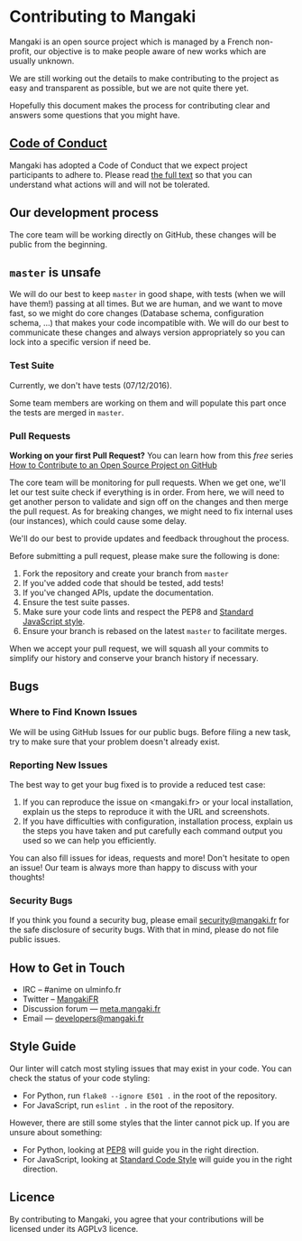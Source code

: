 # Contributing to Mangaki

Mangaki is an open source project which is managed by a French non-profit, our objective is to make people aware of new works which are usually unknown.

We are still working out the details to make contributing to the project as easy and transparent as possible, but we are not quite there yet.

Hopefully this document makes the process for contributing clear and answers some questions that you might have.

## [Code of Conduct](./CODE_OF_CONDUCT.md)

Mangaki has adopted a Code of Conduct that we expect project participants to adhere to. Please read [the full text](./CODE_OF_CONDUCT.md) so that you can understand what actions will and will not be tolerated.

## Our development process

The core team will be working directly on GitHub, these changes will be public from the beginning.

## `master` is unsafe

We will do our best to keep `master` in good shape, with tests (when we will have them!) passing at all times.
But we are human, and we want to move fast, so we might do core changes (Database schema, configuration schema, …) that makes your code incompatible with.
We will do our best to communicate these changes and always version appropriately so you can lock into a specific version if need be.

### Test Suite

Currently, we don't have tests (07/12/2016).

Some team members are working on them and will populate this part once the tests are merged in `master`.

### Pull Requests

**Working on your first Pull Request?** You can learn how from this *free* series [How to Contribute to an Open Source Project on GitHub](https://egghead.io/series/how-to-contribute-to-an-open-source-project-on-github)

The core team will be monitoring for pull requests. When we get one, we'll let our test suite check if everything is in order. From here, we will need to get another person to validate and sign off on the changes and then merge the pull request. As for breaking changes, we might need to fix internal uses (our instances), which could cause some delay.

We'll do our best to provide updates and feedback throughout the process.

Before submitting a pull request, please make sure the following is done:

1. Fork the repository and create your branch from `master`
2. If you've added code that should be tested, add tests!
3. If you've changed APIs, update the documentation.
4. Ensure the test suite passes.
5. Make sure your code lints and respect the PEP8 and [Standard JavaScript style](http://standardjs.com/).
6. Ensure your branch is rebased on the latest `master` to facilitate merges.

When we accept your pull request, we will squash all your commits to simplify our history and conserve your branch history if necessary.

## Bugs

### Where to Find Known Issues

We will be using GitHub Issues for our public bugs.
Before filing a new task, try to make sure that your problem doesn't already exist.

### Reporting New Issues

The best way to get your bug fixed is to provide a reduced test case:

1. If you can reproduce the issue on <mangaki.fr> or your local installation, explain us the steps to reproduce it with the URL and screenshots.
2. If you have difficulties with configuration, installation process, explain us the steps you have taken and put carefully each command output you used so we can help you efficiently.

You can also fill issues for ideas, requests and more!
Don't hesitate to open an issue! Our team is always more than happy to discuss with your thoughts!

### Security Bugs

If you think you found a security bug, please email <security@mangaki.fr> for the safe disclosure of security bugs.
With that in mind, please do not file public issues.

## How to Get in Touch

- IRC – #anime on ulminfo.fr
- Twitter – [MangakiFR](https://twitter.com/MangakiFR)
- Discussion forum — [meta.mangaki.fr](http://meta.mangaki.fr)
- Email — <developers@mangaki.fr>

## Style Guide

Our linter will catch most styling issues that may exist in your code.
You can check the status of your code styling:

- For Python, run `flake8 --ignore E501 .` in the root of the repository.
- For JavaScript, run `eslint .` in the root of the repository.

However, there are still some styles that the linter cannot pick up. If you are unsure about something:

- For Python, looking at [PEP8](https://www.python.org/dev/peps/pep-0008/) will guide you in the right direction.
- For JavaScript, looking at [Standard Code Style](http://standardjs.com/) will guide you in the right direction.

## Licence

By contributing to Mangaki, you agree that your contributions will be licensed under its AGPLv3 licence.
